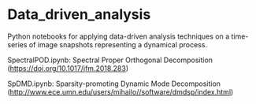 # Data_driven_analysis

Python notebooks for applying data-driven analysis techniques on a time-series of image snapshots representing a dynamical process. 

SpectralPOD.ipynb: Spectral Proper Orthogonal Decomposition (https://doi.org/10.1017/jfm.2018.283)

SpDMD.ipynb: Sparsity-promoting Dynamic Mode Decomposition (http://www.ece.umn.edu/users/mihailo//software/dmdsp/index.html)
